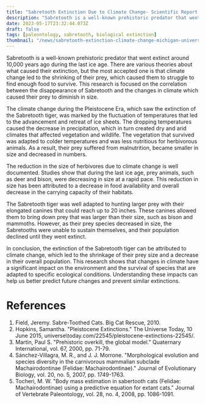 ```yaml
---
title: "Sabretooth Extinction Due to Climate Change- Scientific Report from Michigan University"
description: "Sabretooth is a well-known prehistoric predator that went extinct around 10,000 years ago during the last ice age. There are various theories about what caused their extinction, but the most accepted one is that climate change led to the shrinking of their prey, which caused them to struggle to find enough food to survive."
date: 2023-05-17T23:32:44.073Z
draft: false
tags: [paleontology, sabretooth, biological extinction]
thumbnail: "/news/sabretooth-extinction-climate-change-michigan-university/thumb.png"
---
```


Sabretooth is a well-known prehistoric predator that went extinct around 10,000 years ago during the last ice age. There are various theories about what caused their extinction, but the most accepted one is that climate change led to the shrinking of their prey, which caused them to struggle to find enough food to survive. This research is focused on the correlation between the disappearance of Sabretooth and the changes in climate which caused their prey to diminish in size.

The climate change during the Pleistocene Era, which saw the extinction of the Sabretooth tiger, was marked by the fluctuation of temperatures that led to the advancement and retreat of ice sheets. The dropping temperatures caused the decrease in precipitation, which in turn created dry and arid climates that affected vegetation and wildlife. The vegetation that survived was adapted to colder temperatures and was less nutritious for herbivorous animals. As a result, their prey suffered from malnutrition, became smaller in size and decreased in numbers.

The reduction in the size of herbivores due to climate change is well documented. Studies show that during the last ice age, prey animals, such as deer and bison, were decreasing in size at a rapid pace. This reduction in size has been attributed to a decrease in food availability and overall decrease in the carrying capacity of their habitats.

The Sabretooth tiger was well adapted to hunting larger prey with their elongated canines that could reach up to 20 inches. These canines allowed them to bring down prey that was larger than their size, such as bison and mammoths. However, as their prey species decreased in size, the Sabretooths were unable to sustain themselves, and their population declined until they went extinct.

In conclusion, the extinction of the Sabretooth tiger can be attributed to climate change, which led to the shrinkage of their prey size and a decrease in their overall population. This research shows that changes in climate have a significant impact on the environment and the survival of species that are adapted to specific ecological conditions. Understanding these impacts can help us better predict future changes and prevent similar extinctions.

# References

1. Field, Jeremy. Sabre-Toothed Cats. Big Cat Rescue, 2010.
2. Hopkins, Samantha. "Pleistocene Extinctions." The Universe Today, 10 June 2015, universe\today.com/22545/pleistocene-extinctions-22545/. 
3. Martin, Paul S. "Prehistoric overkill, the global model." Quaternary International, vol. 67, 2000, pp. 71-79.
4. Sánchez-Villagra, M. R., and J. J. Morrone. "Morphological evolution and species diversity in the carnivorous mammalian subclade Machairodontinae (Felidae: Machairodontinae)." Journal of Evolutionary Biology, vol. 20, no. 5, 2007, pp. 1749-1763.
5. Tocheri, M. W. "Body mass estimation in sabertooth cats (Felidae: Machairodontinae) using a predictive equation for extant cats." Journal of Vertebrate Paleontology, vol. 28, no. 4, 2008, pp. 1086-1091.
